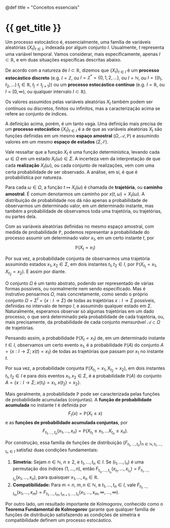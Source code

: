 @def title = "Conceitos essenciais"

# {{ get_title }}

Um processo estocástico é, essencialmente, uma família de variáveis aleatórias $\{X_t\}_{t\in I}$, indexada por algum conjunto $I$. Usualmente, $t$ representa uma variável temporal. Vamos considerar, mais especificamente, apenas $I\subset \mathbb{R}$, e em duas situações específicas descritas abaixo.

De acordo com a natureza de $I\subset \mathbb{R}$, dizemos que $\{X_t\}_{t\in I}$ é um **processo estocástico discreto** (e.g. $I = \mathbb{Z}$, ou $I=\mathbb{Z}^* = \{0, 1, 2, \ldots\}$, ou $I = \mathbb{N}$, ou $I = \{(t_1, t_2, \ldots)\; t_j \in \mathbb{R}, \; t_j < t_{j+1}\}$) ou um **processo estocástico contínuo** (e.g. $I=\mathbb{R}$, ou $I=[0, \infty)$, ou qualquer intervalo $I\subset \mathbb{R}$).

Os valores assumidos pelas variáveis aleatórias $X_t$ também podem ser contínuos ou discretos, finitos ou infinitos, mas a caracterização acima se refere ao conjunto de índices.

A definição acima, porém, é um tanto vaga. Uma definição mais precisa de um **processo estocástico** $\{X_t\}_{t\in I}$ é a de que as variáveis aleatórias $X_t$ são funções definidas em um mesmo **espaço amostral** $(\Omega, \mathcal{A}, \mathbb{P})$ e assumindo valores em um mesmo **espaço de estados** $(\Sigma, \mathcal{E})$.

Vale ressaltar que a função $X_t$ é uma função determinística, levando cada $\omega \in \Omega$ em um estado $X_t(\omega) \in \Sigma$. A incerteza vem da interpretação de que cada **realização** $X_t(\omega)$, ou cada conjunto de realizações, vem com uma certa probabilidade de ser observado. A análise, em si, é que é probabilística por natureza.

Para cada $\omega\in \Omega$, a função $t \mapsto X_t(\omega)$ é chamada de **trajetória**, ou **caminho amostral**. É comum denotarmos um caminho por $x(t, \omega) = X_t(\omega)$. A distribuição de probabilidade nos dá não apenas a probabilidade de observarmos um determinado valor, em um determinado instante, mas também a probabilidade de observamos toda uma trajetória, ou trajetórias, ou partes dela. 

Com as variáveis aleatórias definidas no mesmo espaço amostral, com medida de probabilidade $\mathbb{P}$, podemos representar a probabilidade do processo assumir um determinado valor $x_1$, em um certo instante $t$, por
$$
\mathbb{P}(X_t = x_1)
$$

Por sua vez, a probabilidade conjunta de observarmos uma trajetória assumindo estados $x_1, x_2\in \Sigma$, em dois instantes $t_1, t_2 \in I$, por $\mathbb{P}(X_{t_1} = x_1, X_{t_2} = x_2)$. E assim por diante.

O conjunto $\Omega$ é um tanto abstrato, podendo ser representado de várias formas possíveis, ou normalmente nem sendo especificado. Mas é instrutivo pensarmos $\Omega$, mais concretamente, como sendo o próprio conjunto $\Omega = \Sigma^I = \{x:I \rightarrow \Sigma\}$ de todas as trajetórias $x:I \rightarrow \Sigma$ possíveis, definidas no intervalo de tempo $I$, e assumindo qualquer estado em $\Sigma$. Naturalmente, esperamos observar só algumas trajetórias em um dado processo, o que será determinado pela probabilidade de cada trajetória, ou, mais precisamente, da probabilidade de cada conjunto *mensurável* $\mathcal{A} \subset \Omega$ de trajetórias.

Pensando assim, a probabilidade $\mathbb{P}(X_t = x_1)$ de, em um determinado instante $t\in I$, observamos um certo evento $x_1$, é a probabilidade $\mathbb{P}(A)$ do conjunto $A = \{x:I \rightarrow \Sigma; \;x(t) = x_1\}$ de todas as trajetórias que passam por $x_1$ no instante $t$.

Por sua vez, a probabilidade conjunta $\mathbb{P}(X_{t_1} = x_1, X_{t_2} = x_2)$, em dois instantes $t_1, t_2 \in I$ e para dois eventos $x_1, x_2\in \Sigma$, é a probabilidade $\mathbb{P}(A)$ do conjunto $A = \{x:I \rightarrow \Sigma; \;x(t_1) = x_1, \;x(t_2) = x_2\}$.

Mais geralmente, a probabilidade $\mathbb{P}$ pode ser caracterizada pelas funções de probabilidade acumuladas (conjuntas). A **função de probabilidade acumulada** no instante $t$ é definida por
$$
F_t(x) = \mathbb{P}(X_t \leq x)
$$
e as **funções de probabilidade acumulada conjuntas**, por
$$
F_{t_1, \ldots, t_n}(x_1, \ldots, x_n) = \mathbb{P}(X_{t_1} \leq x_1, \ldots X_{t_n} \leq x_n).
$$

Por construção, essa família de funções de distribuição $\{F_{t_1, \ldots, t_n}\}_{n\in \mathbb{N}, t_1, \ldots, t_n \in I}$ satisfaz duas condições fundamentais:

1. **Simetria:** Sejam $n\in \mathbb{N}$, $n \geq 2$, e $t_1, \ldots, t_n\in I$. Se $(i_1, \ldots, i_n)$ é uma permutação dos índices $(1, \ldots, n)$, então $F_{t_{i_1}, \ldots, t_{i_n}}(x_{i_1}, \ldots, x_{i_n}) = F_{t_1, \ldots, t_n}(x_1, \ldots, x_n)$, para quaisquer $x_1, \ldots, x_n \in \mathbb{R}$.
2. **Compatibilidade:** Para $m < n$, $m, n \in \mathbb{N}$, e $t_1, \ldots, t_n \in I$, vale $F_{t_1, \ldots, t_m}(x_1, \ldots, x_m) = F_{t_1, \ldots, t_m, t_{m+1}, \ldots, t_n}(x_1, \ldots, x_m, \infty, \ldots, \infty)$.

Por outro lado, um resultado importante de Kolmogorov, conhecido como o **Teorema Fundamental de Kolmogorov** garante que qualquer família de funções de distribuição satisfazendo as condições de simetria e compatibilidade definem um processo estocástico.
